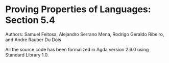 # Proving Properties of Languages: Section 5.4
Authors: Samuel Feitosa, Alejandro Serrano Mena, Rodrigo Geraldo Ribeiro, and Andre Rauber Du Dois

All the source code has been formalized in Agda version 2.6.0 using Standard Library 1.0.
